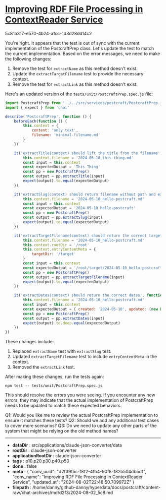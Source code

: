 # [Improving RDF File Processing in ContextReader Service](https://claude.ai/chat/d2f39f5c-f8f2-4fb4-90f8-f82b504db5df)

5c81a317-e570-4b24-a1cc-1d3d28dd14c2

 You're right. It appears that the test is out of sync with the current implementation of the PostcraftPrep class. Let's update the test to match the current implementation. Based on the error messages, we need to make the following changes:

1. Remove the test for `extractName` as this method doesn't exist.
2. Update the `extractTargetFilename` test to provide the necessary context.
3. Remove the test for `extractLink` as this method doesn't exist.

Here's an updated version of the `tests/unit/PostcraftPrep.spec.js` file:

```javascript
import PostcraftPrep from '../../src/services/postcraft/PostcraftPrep.js'
import { expect } from 'chai'

describe('PostcraftPrep', function () {
    beforeEach(function () {
        this.context = {
            content: 'only text',
            filename: 'minimal-filename.md'
        }
    })

    it('extractTitle(context) should lift the title from the filename', function () {
        this.context.filename = '2024-05-10_this-thing.md'
        const input = this.context
        const expectedOutput = 'This Thing'
        const pp = new PostcraftPrep()
        const output = pp.extractTitle(input)
        expect(output).to.equal(expectedOutput)
    })

    it('extractSlug(context) should return filename without path and extension', function () {
        this.context.filename = '2024-05-10_hello-postcraft.md'
        const input = this.context
        const expectedOutput = '2024-05-10_hello-postcraft'
        const pp = new PostcraftPrep()
        const output = pp.extractSlug(input)
        expect(output).to.equal(expectedOutput)
    })

    it('extractTargetFilename(context) should return the correct target filename', function () {
        this.context.filename = '2024-05-10_hello-postcraft.md'
        this.context.rootDir = '/root'
        this.context.entryContentMeta = {
            targetDir: '/target'
        }
        const input = this.context
        const expectedOutput = '/root/target/2024-05-10_hello-postcraft.html'
        const pp = new PostcraftPrep()
        const output = pp.extractTargetFilename(input)
        expect(output).to.equal(expectedOutput)
    })

    it('extractDates(context) should return the correct dates', function () {
        this.context.filename = '2024-05-10_hello-postcraft.md'
        const input = this.context
        const expectedOutput = { created: '2024-05-10', updated: (new Date()).toISOString().split('T')[0] }
        const pp = new PostcraftPrep()
        const output = pp.extractDates(input)
        expect(output).to.deep.equal(expectedOutput)
    })
})
```

These changes include:

1. Replaced `extractName` test with `extractSlug` test.
2. Updated `extractTargetFilename` test to include `entryContentMeta` in the context.
3. Removed the `extractLink` test.

After making these changes, run the tests again:

```
npm test -- tests/unit/PostcraftPrep.spec.js
```

This should resolve the errors you were seeing. If you encounter any new errors, they may indicate that the actual implementation of PostcraftPrep needs to be updated to match these expected behaviors.

Q1: Would you like me to review the actual PostcraftPrep implementation to ensure it matches these tests?
Q2: Should we add any additional test cases to cover more scenarios?
Q3: Do we need to update any other parts of the system that might be relying on the old method names?

---

* **dataDir** : src/applications/claude-json-converter/data
* **rootDir** : claude-json-converter
* **applicationRootDir** : claude-json-converter
* **tags** : p10.p20.p30.p40.p50
* **done** : false
* **meta** : {
  "conv_uuid": "d2f39f5c-f8f2-4fb4-90f8-f82b504db5df",
  "conv_name": "Improving RDF File Processing in ContextReader Service",
  "updated_at": "2024-08-02T22:48:50.709972Z"
}
* **filepath** : /home/danny/github-danny/hyperdata/docs/postcraft/content-raw/chat-archives/md/d2f3/2024-08-02_5c8.md